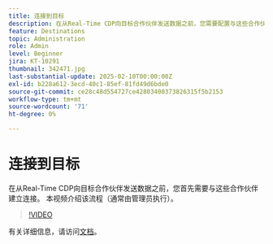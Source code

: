 ```yaml
---
title: 连接到目标
description: 在从Real-Time CDP向目标合作伙伴发送数据之前，您需要配置与这些合作伙伴的连接。 在本视频中了解更多信息。
feature: Destinations
topic: Administration
role: Admin
level: Beginner
jira: KT-10291
thumbnail: 342471.jpg
last-substantial-update: 2025-02-10T00:00:00Z
exl-id: b228a612-3ecd-40c1-85ef-81fd49d6bde0
source-git-commit: ce28c48d554727ce42803400373826315f5b2153
workflow-type: tm+mt
source-wordcount: '71'
ht-degree: 0%

---
```


# 连接到目标

在从Real-Time CDP向目标合作伙伴发送数据之前，您首先需要与这些合作伙伴建立连接。 本视频介绍该流程（通常由管理员执行）。

>[!VIDEO](https://video.tv.adobe.com/v/342471/?learn=on)

有关详细信息，请访问[文档](https://experienceleague.adobe.com/en/docs/experience-platform/destinations/ui/connect-destination)。
